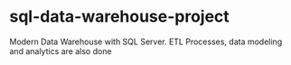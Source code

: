 # sql-data-warehouse-project
Modern Data Warehouse with SQL Server. ETL Processes, data modeling and analytics are also done
